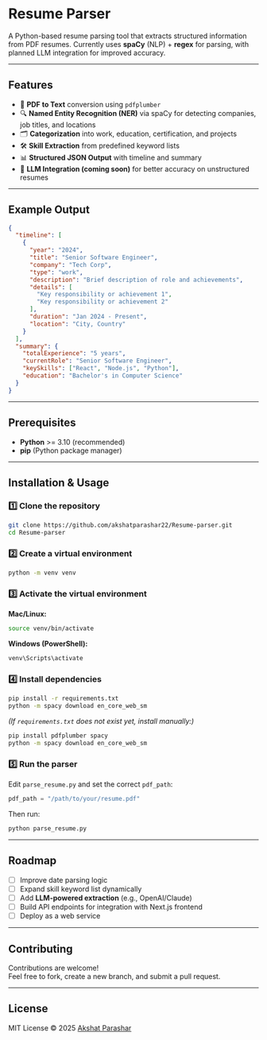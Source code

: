 # Resume Parser

A Python-based resume parsing tool that extracts structured information from PDF resumes. 
Currently uses **spaCy** (NLP) + **regex** for parsing, with planned LLM integration for improved accuracy.

---

## Features

- 📄 **PDF to Text** conversion using `pdfplumber`
- 🔍 **Named Entity Recognition (NER)** via spaCy for detecting companies, job titles, and locations
- 🗂 **Categorization** into work, education, certification, and projects
- 🛠 **Skill Extraction** from predefined keyword lists
- 📊 **Structured JSON Output** with timeline and summary
- 🧠 **LLM Integration (coming soon)** for better accuracy on unstructured resumes

---

## Example Output

```json
{
  "timeline": [
    {
      "year": "2024",
      "title": "Senior Software Engineer",
      "company": "Tech Corp",
      "type": "work",
      "description": "Brief description of role and achievements",
      "details": [
        "Key responsibility or achievement 1",
        "Key responsibility or achievement 2"
      ],
      "duration": "Jan 2024 - Present",
      "location": "City, Country"
    }
  ],
  "summary": {
    "totalExperience": "5 years",
    "currentRole": "Senior Software Engineer",
    "keySkills": ["React", "Node.js", "Python"],
    "education": "Bachelor's in Computer Science"
  }
}
```

---

## Prerequisites

- **Python** >= 3.10 (recommended)
- **pip** (Python package manager)

---

## Installation & Usage

### 1️⃣ Clone the repository
```bash
git clone https://github.com/akshatparashar22/Resume-parser.git
cd Resume-parser
```

### 2️⃣ Create a virtual environment
```bash
python -m venv venv
```

### 3️⃣ Activate the virtual environment
**Mac/Linux:**
```bash
source venv/bin/activate
```

**Windows (PowerShell):**
```bash
venv\Scripts\activate
```

### 4️⃣ Install dependencies
```bash
pip install -r requirements.txt
python -m spacy download en_core_web_sm
```

*(If `requirements.txt` does not exist yet, install manually:)*
```bash
pip install pdfplumber spacy
python -m spacy download en_core_web_sm
```

### 5️⃣ Run the parser
Edit `parse_resume.py` and set the correct `pdf_path`:
```python
pdf_path = "/path/to/your/resume.pdf"
```
Then run:
```bash
python parse_resume.py
```

---

## Roadmap

- [ ] Improve date parsing logic
- [ ] Expand skill keyword list dynamically
- [ ] Add **LLM-powered extraction** (e.g., OpenAI/Claude)
- [ ] Build API endpoints for integration with Next.js frontend
- [ ] Deploy as a web service

---

## Contributing

Contributions are welcome!  
Feel free to fork, create a new branch, and submit a pull request.

---

## License

MIT License © 2025 [Akshat Parashar](https://github.com/akshatparashar22)
